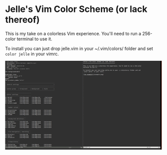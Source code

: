 Jelle's Vim Color Scheme (or lack thereof)
==========================================

This is my take on a colorless Vim experience. You'll need to run a 256-color
terminal to use it. 

To install you can just drop jelle.vim in your ~/.vim/colors/ folder and set
`color jelle` in your vimrc.

![An example](/example.png)
